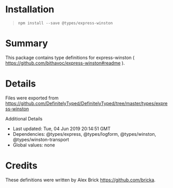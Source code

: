 # Installation
> `npm install --save @types/express-winston`

# Summary
This package contains type definitions for express-winston ( https://github.com/bithavoc/express-winston#readme ).

# Details
Files were exported from https://github.com/DefinitelyTyped/DefinitelyTyped/tree/master/types/express-winston

Additional Details
 * Last updated: Tue, 04 Jun 2019 20:14:51 GMT
 * Dependencies: @types/express, @types/logform, @types/winston, @types/winston-transport
 * Global values: none

# Credits
These definitions were written by Alex Brick <https://github.com/bricka>.
